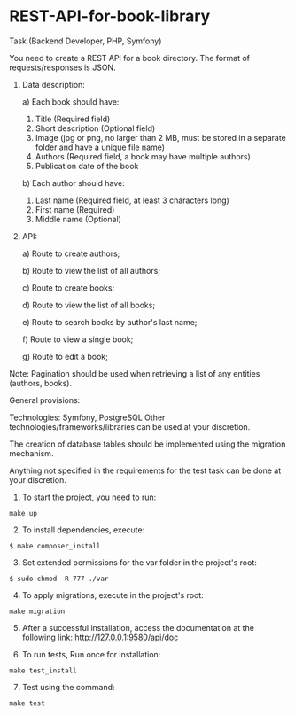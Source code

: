 # REST-API-for-book-library

Task (Backend Developer, PHP, Symfony)

You need to create a REST API for a book directory.
The format of requests/responses is JSON.
1. Data description:

    a) Each book should have:
    1. Title (Required field)
    2. Short description (Optional field)
    3. Image (jpg or png, no larger than 2 MB, must be stored in a separate folder and have a unique file name)
    4. Authors (Required field, a book may have multiple authors)
    5. Publication date of the book

    b) Each author should have:
    1. Last name (Required field, at least 3 characters long)
    2. First name (Required)
    3. Middle name (Optional)

2. API:

    a) Route to create authors;

    b) Route to view the list of all authors;

    c) Route to create books;

    d) Route to view the list of all books;

    e) Route to search books by author's last name;

    f) Route to view a single book;

    g) Route to edit a book;

Note: Pagination should be used when retrieving a list of any entities (authors, books).

General provisions:


Technologies:
Symfony, PostgreSQL
Other technologies/frameworks/libraries can be used at your discretion.

The creation of database tables should be implemented using the migration mechanism.

Anything not specified in the requirements for the test task can be done at your discretion.

1. To start the project, you need to run:

```shell
make up
```

2. To install dependencies, execute:
```shell
$ make composer_install
```

3. Set extended permissions for the var folder in the project's root:
```shell
$ sudo chmod -R 777 ./var
```

4. To apply migrations, execute in the project's root:
```shell
make migration
```

5. After a successful installation, access the documentation at the following link:
    http://127.0.0.1:9580/api/doc
   
6. To run tests, Run once for installation:
```shell
make test_install
```

7. Test using the command:
```shell
make test
```